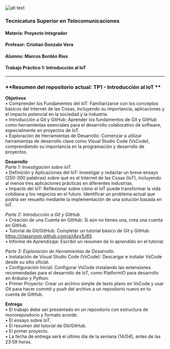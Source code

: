 ![alt text](D.%20Presentación/LogoPI.png)  
### **Tecnicatura Superior en Telecomunicaciones**
#### **Materia: Proyecto Integrador**
#### **Profesor: Cristian Gonzalo Vera**
#### **Alumno: Marcos Bordón Rios**
#### **Trabajo Práctico 1: Introducción al IoT**  
---  
  
### **Resumen del repositorio actual: TP1 - Introducción al IoT **  
  
**Objetivos**  
• Comprender los Fundamentos del IoT: Familiarizarse con los conceptos básicos del Internet de las Cosas, incluyendo su importancia, aplicaciones y el impacto potencial en la sociedad y la industria.  
• Introducción a Git y GitHub: Aprender los fundamentos de Git y GitHub como herramientas esenciales para el desarrollo colaborativo de software, especialmente en proyectos de IoT.  
• Exploración de Herramientas de Desarrollo: Comenzar a utilizar herramientas de desarrollo clave como Visual Studio Code (VsCode), comprendiendo su importancia en la programación y desarrollo de proyectos.  
  
**Desarrollo**  
*Parte 1: Investigación sobre IoT.*  
• Definición y Aplicaciones del IoT: Investigar y redactar un breve ensayo (250-300 palabras) sobre qué es el Internet de las Cosas (IoT), incluyendo al menos tres aplicaciones prácticas en diferentes industrias.  
• Impacto del IoT: Reflexionar sobre cómo el IoT puede transformar la vida cotidiana y los negocios en el futuro. Identificar un problema actual que podría ser resuelto mediante la implementación de una solución basada en IoT.  
  
*Parte 2: Introducción a Git y GitHub.*  
• Creación de una Cuenta en GitHub: Si aún no tienes una, crea una cuenta en GitHub.  
• Tutorial de Git/GitHub: Completar un tutorial básico de Git y GitHub. https://classroom.github.com/a/iAxy1U65  
• Informe de Aprendizaje: Escribir un resumen de lo aprendido en el tutorial.  
  
*Parte 3: Exploración de Herramientas de Desarrollo.*  
• Instalación de Visual Studio Code (VsCode): Descargar e instalar VsCode desde su sitio oficial.  
• Configuración Inicial: Configurar VsCode instalando las extensiones recomendadas para el desarrollo de IoT, como PlatformIO para desarrollo en Arduino y Python.  
• Primer Proyecto: Crear un archivo simple de texto plano en VsCode y usar Git para hacer commit y push del archivo a un repositorio nuevo en tu cuenta de GitHub.  
  
**Entrega**  
• El trabajo debe ser presentado en un repositorio con estructura de monorepositorio y formato acorde.  
• El ensayo sobre IoT.  
• El resumen del tutorial de Git/GitHub.  
• El primer proyecto.  
• La fecha de entrega será el último día de la semana (14/04), antes de las 23:59 horas.  
